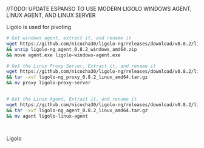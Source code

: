 //TODO: UPDATE ESPANSO TO USE MODERN LIGOLO WINDOWS AGENT, LINUX AGENT, AND LINUX SERVER

Ligolo is used for pivoting

```bash
# Get windows agent, extract it, and rename it
wget https://github.com/nicocha30/ligolo-ng/releases/download/v0.8.2/ligolo-ng_agent_0.8.2_windows_amd64.zip 
&& unzip ligolo-ng_agent_0.8.2_windows_amd64.zip 
&& move agent.exe ligolo-windows-agent.exe

# Get the Linux Proxy Server, Extract it, and rename it
wget https://github.com/nicocha30/ligolo-ng/releases/download/v0.8.2/ligolo-ng_proxy_0.8.2_linux_amd64.tar.gz 
&& tar -xvf ligolo-ng_proxy_0.8.2_linux_amd64.tar.gz 
&& mv proxy ligolo-proxy-server


# Get the Linux Agent, Extract it, and rename it
wget https://github.com/nicocha30/ligolo-ng/releases/download/v0.8.2/ligolo-ng_agent_0.8.2_linux_amd64.tar.gz 
&& tar -xvf ligolo-ng_agent_0.8.2_linux_amd64.tar.gz 
&& mv agent ligolo-linux-agent




```
Ligolo